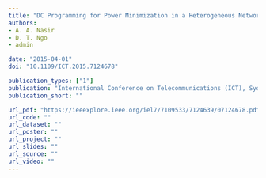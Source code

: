 ```yaml
---
title: "DC Programming for Power Minimization in a Heterogeneous Network with RF‐Powered Relays"
authors:
- A. A. Nasir
- D. T. Ngo
- admin

date: "2015-04-01"
doi: "10.1109/ICT.2015.7124678"

publication_types: ["1"]
publication: "International Conference on Telecommunications (ICT), Sydney, Australia"
publication_short: ""

url_pdf: "https://ieeexplore.ieee.org/iel7/7109533/7124639/07124678.pdf"
url_code: ""
url_dataset: ""
url_poster: ""
url_project: ""
url_slides: ""
url_source: ""
url_video: ""
---
```


